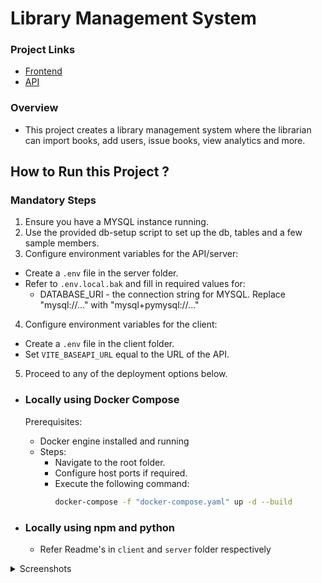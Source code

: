 # Library Management System

### Project Links
- [Frontend](https://library-management-system-drab.vercel.app)
- [API](https://library-management-system-crh5.onrender.com)

### Overview
- This project creates a library management system where the librarian can import books, add users, issue books, view analytics and more.

## How to Run this Project ?
### Mandatory Steps
1. Ensure you have a MYSQL instance running.
2. Use the provided db-setup script to set up the db, tables and a few sample members.
3.  Configure environment variables for the API/server:
   - Create a `.env` file in the server folder.
   - Refer to `.env.local.bak` and fill in required values for:
     - DATABASE_URI - the connection string for MYSQL. Replace "mysql://..." with "mysql+pymysql://..."
4.  Configure environment variables for the client:
   - Create a `.env` file in the client folder.
   - Set `VITE_BASEAPI_URL` equal to the URL of the API.
5.  Proceed to any of the deployment options below.

- ### Locally using Docker Compose
    Prerequisites:
  - Docker engine installed and running
  - Steps:
    - Navigate to the root folder.
    - Configure host ports if required.
    - Execute the following command:
        ``` bash
        docker-compose -f "docker-compose.yaml" up -d --build
        ```

- ### Locally using npm and python
  - Refer Readme's in `client` and `server` folder respectively

<details>
  <summary>Screenshots</summary>
</details>
